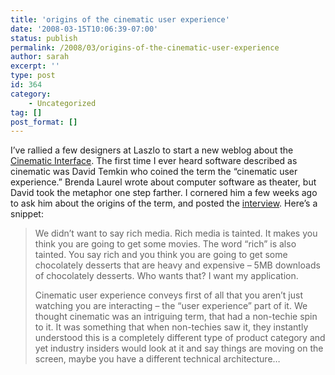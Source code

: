 ```yaml
---
title: 'origins of the cinematic user experience'
date: '2008-03-15T10:06:39-07:00'
status: publish
permalink: /2008/03/origins-of-the-cinematic-user-experience
author: sarah
excerpt: ''
type: post
id: 364
category:
    - Uncategorized
tag: []
post_format: []
---
```

I’ve rallied a few designers at Laszlo to start a new weblog about the [Cinematic Interface](http://www.cinematicinterface.com/). The first time I ever heard software described as cinematic was David Temkin who coined the term the “cinematic user experience.” Brenda Laurel wrote about computer software as theater, but David took the metaphor one step farther. I cornered him a few weeks ago to ask him about the origins of the term, and posted the [interview](http://www.cinematicinterface.com/2008/02/on-origins-of-cinematic-user-experience.html). Here’s a snippet:

> We didn’t want to say rich media. Rich media is tainted. It makes you think you are going to get some movies. The word “rich” is also tainted. You say rich and you think you are going to get some chocolately desserts that are heavy and expensive – 5MB downloads of chocolately desserts. Who wants that? I want my application.
> 
> Cinematic user experience conveys first of all that you aren’t just watching you are interacting – the “user experience” part of it. We thought cinematic was an intriguing term, that had a non-techie spin to it. It was something that when non-techies saw it, they instantly understood this is a completely different type of product category and yet industry insiders would look at it and say things are moving on the screen, maybe you have a different technical architecture…